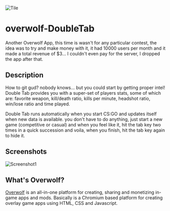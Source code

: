 ![Tile](https://user-images.githubusercontent.com/5304800/139563493-ee086705-a453-4f49-bfa3-e1b552fce922.jpg)

# overwolf-DoubleTab

Another Overwolf App, this time is wasn't for any particular contest, the idea was to try and make money with it, it had 10000 users per month and it made a total revenue of $3... I couldn't even pay for the server, I dropped the app after that.

## Description

How to git gud? nobody knows... but you could start by getting proper intel!
Double Tab provides you with a super-set of players stats, some of which are: favorite weapon, kill/death ratio, kills per minute, headshot ratio, win/lose ratio and time played.

Double Tab runs automatically when you start CS:GO and updates itself when new data is available. you don't have to do anything, just start a new game (competitive or casual) and when you feel like it, hit the tab key two times in a quick succession and voila, when you finish, hit the tab key again to hide it.

## Screenshots

![Screenshot1](https://user-images.githubusercontent.com/5304800/139563496-45619921-4ee5-45dc-8cd0-655943fcdd27.jpg)

## What's Overwolf?

[Overwolf](https://www.overwolf.com/) is an all-in-one platform for creating, sharing and monetizing in-game apps and mods. Basically is a Chromium based platform for creating overlay game apps using HTML, CSS and Javascript.
